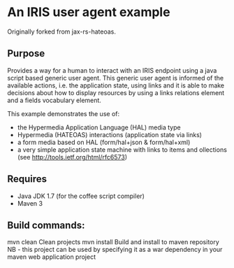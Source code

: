 # An IRIS user agent example

Originally forked from jax-rs-hateoas.

## Purpose

Provides a way for a human to interact with an IRIS endpoint using a java script based 
generic user agent.  This generic user agent is informed of the available actions, i.e.
the application state, using links and it is able to make decisions about how to display
resources by using a links relations element and a fields vocabulary element.

This example demonstrates the use of:
* the Hypermedia Application Language (HAL) media type
* Hypermedia (HATEOAS) interactions (application state via links)
* a form media based on HAL (form/hal+json & form/hal+xml)
* a very simple application state machine with links to items and ollections (see http://tools.ietf.org/html/rfc6573)


## Requires

* Java JDK 1.7 (for the coffee script compiler)
* Maven 3

## Build commands:

mvn clean		Clean projects
mvn install		Build and install to maven repository
NB - this project can be used by specifying it as a war dependency in your maven web application project

